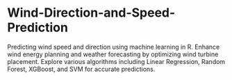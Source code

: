 # Wind-Direction-and-Speed-Prediction
Predicting wind speed and direction using machine learning in R. Enhance wind energy planning and weather forecasting by optimizing wind turbine placement. Explore various algorithms including Linear Regression, Random Forest, XGBoost, and SVM for accurate predictions.
